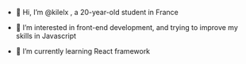 - 👋 Hi, I’m @kilelx , a 20-year-old student in France

- 👀 I’m interested in front-end development, and trying to improve my skills in Javascript

- 🌱 I’m currently learning React framework
